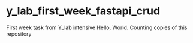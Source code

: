 # y_lab_first_week_fastapi_crud
First week task from Y_lab intensive
Hello, World.
Counting copies of this repository
